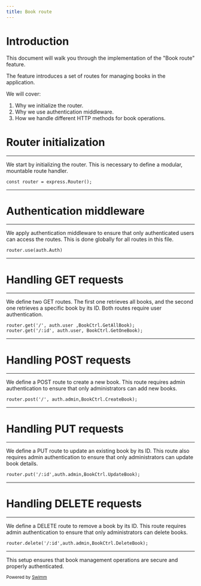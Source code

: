 ```yaml
---
title: Book route
---
```

# Introduction

This document will walk you through the implementation of the "Book route" feature.

The feature introduces a set of routes for managing books in the application.

We will cover:

1. Why we initialize the router.
2. Why we use authentication middleware.
3. How we handle different HTTP methods for book operations.

# Router initialization

<SwmSnippet path="/routes/Book.js" line="6">

---

We start by initializing the router. This is necessary to define a modular, mountable route handler.

```
const router = express.Router();

```

---

</SwmSnippet>

# Authentication middleware

<SwmSnippet path="/routes/Book.js" line="8">

---

We apply authentication middleware to ensure that only authenticated users can access the routes. This is done globally for all routes in this file.

```
router.use(auth.Auth)

```

---

</SwmSnippet>

# Handling GET requests

<SwmSnippet path="/routes/Book.js" line="10">

---

We define two GET routes. The first one retrieves all books, and the second one retrieves a specific book by its ID. Both routes require user authentication.

```
router.get('/', auth.user ,BookCtrl.GetAllBook);
router.get('/:id', auth.user, BookCtrl.GetOneBook);
```

---

</SwmSnippet>

# Handling POST requests

<SwmSnippet path="/routes/Book.js" line="12">

---

We define a POST route to create a new book. This route requires admin authentication to ensure that only administrators can add new books.

```
router.post('/', auth.admin,BookCtrl.CreateBook);
```

---

</SwmSnippet>

# Handling PUT requests

<SwmSnippet path="/routes/Book.js" line="13">

---

We define a PUT route to update an existing book by its ID. This route also requires admin authentication to ensure that only administrators can update book details.

```
router.put('/:id',auth.admin,BookCtrl.UpdateBook);
```

---

</SwmSnippet>

# Handling DELETE requests

<SwmSnippet path="/routes/Book.js" line="14">

---

We define a DELETE route to remove a book by its ID. This route requires admin authentication to ensure that only administrators can delete books.

```
router.delete('/:id',auth.admin,BookCtrl.DeleteBook);
```

---

</SwmSnippet>

This setup ensures that book management operations are secure and properly authenticated.

<SwmMeta version="3.0.0" repo-id="Z2l0aHViJTNBJTNBYXBpX2Jvb2syJTNBJTNBTWFlbC1DYXM=" repo-name="api_book2"><sup>Powered by [Swimm](https://app.swimm.io/)</sup></SwmMeta>

